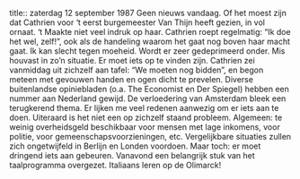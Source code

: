 title:: zaterdag 12 september 1987
Geen nieuws vandaag. Of het moest zijn dat Cathrien voor ‘t eerst burgemeester Van Thijn heeft gezien, in vol ornaat. ‘t Maakte niet veel indruk op haar. Cathrien roept regelmatig: “Ik doe het wel, zelf!”, ook als de handeling waarom het gaat nog boven haar macht gaat.
Ik kan slecht tegen moeheid. Wordt er zeer gedeprimeerd onder. Mis houvast in zo’n situatie. Er moet iets op te vinden zijn. Cathrien zei vanmiddag uit zichzelf aan tafel: “We moeten nog bidden”, en begon meteen met gevouwen handen en ogen dicht te prevelen.
Diverse buitenlandse opiniebladen (o.a. The Economist en Der Spiegel) hebben een nummer aan Nederland gewijd. De verloedering van Amsterdam bleek een terugkerend thema. Er lijken me veel redenen aanwezig om er iets aan te doen. Uiteraard is het niet een op zichzelf staand probleem. Algemeen: te weinig overheidsgeld beschikbaar voor mensen met lage inkomens, voor politie, voor gemeenschapsvoorzieningen, etc. Vergelijkbare situaties zullen zich ongetwijfeld in Berlijn en Londen voordoen. Maar toch: er moet dringend iets aan gebeuren. Vanavond een belangrijk stuk van het taalprogramma overgezet. Italiaans leren op de Olimarck!

